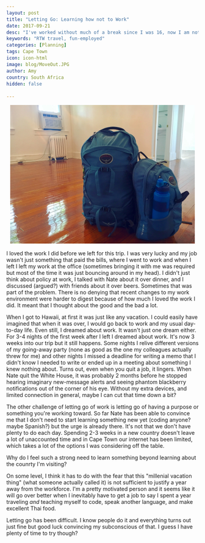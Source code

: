 ```yaml
---
layout: post
title: "Letting Go: Learning how not to Work"
date: 2017-09-21
desc: "I've worked without much of a break since I was 16, now I am not going to work for a year. It's been an adjustment."
keywords: "RTW travel, fun-employed"
categories: [Planning]
tags: Cape Town
icon: icon-html
image: blog/MoveOut.JPG
author: Amy
country: South Africa
hidden: false

---
```


<div style="text-align: center;"><a href="/static/assets/img/blog/MoveOut.JPG" target="_blank"><img src="/static/assets/img/blog/MoveOut.JPG" style="max-width: calc(100% - 20px);"></a></div>

I loved the work I did before we left for this trip. I was very lucky and my job wasn't just something that paid the bills, where I went to work and when I left I left my work at the office (sometimes bringing it with me was required but most of the time it was just bouncing around in my head). I didn't just think about policy at work, I talked with Nate about it over dinner, and I discussed (argued?) with friends about it over beers. Sometimes that was part of the problem. There is no denying that recent changes to my work environment were harder to digest because of how much I loved the work I did. It meant that I thought about the good and the bad a lot. 

When I got to Hawaii, at first it was just like any vacation. I could easily have imagined that when it was over, I would go back to work and my usual day-to-day life. Even still, I dreamed about work. It wasn't just one dream either. For 3-4 nights of the first week after I left I dreamed about work. It's now 3 weeks into our trip but it still happens. Some nights I relive different versions of my going-away party (none as good as the one my colleagues actually threw for me) and other nights I missed a deadline for writing a memo that I didn't know I needed to write or ended up in a meeting about something I knew nothing about. Turns out, even when you quit a job, it lingers. When Nate quit the White House, it was probably 2 months before he stopped hearing imaginary new-message alerts and seeing phantom blackberry notifications out of the corner of his eye. Without my extra devices, and limited connection in general, maybe I can cut that time down a bit?

The other challenge of letting go of work is letting go of having a purpose or something you're working toward. So far Nate has been able to convince me that I don't need to start learning something new yet (coding anyone? maybe Spanish?) but the urge is already there. It's not that we don't have plenty to do each day. Spending 2-3 weeks in a new country doesn't leave a lot of unaccounted time and in Cape Town our internet has been limited, which takes a lot of the options I was considering off the table. 

Why do I feel such a strong need to learn something beyond learning about the counrty I'm visiting? 

On some level, I think it has to do with the fear that this "millenial vacation thing" (what someone actually called it) is not sufficient to justify a year away from the workforce. I'm a pretty motivated person and it seems like it will go over better when I inevitably have to get a job to say I spent a year traveling _and_ teaching myself to code, speak another language, and make excellent Thai food. 

Letting go has been difficult. I know people do it and everything turns out just fine but good luck convincing my subconscious of that. I guess I have plenty of time to try though? 
